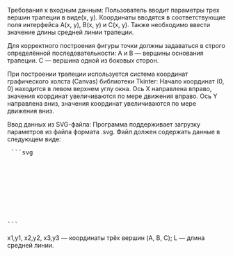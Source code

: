 Требования к входным данным:
Пользователь вводит параметры трех вершин трапеции в виде(x, y). 
Координаты вводятся в соответствующие поля интерфейса A(x, y), B(x, y) и C(x, y).
Также необходимо ввести значение длины средней линии трапеции.

Для корректного построения фигуры точки должны задаваться в строго определённой последовательности:
A и B — вершины основания трапеции.
C — вершина одной из боковых сторон.

При построении трапеции используется система координат графического холста (Canvas) библиотеки Tkinter:
Начало координат (0, 0) находится в левом верхнем углу окна.
Ось X направлена вправо, значения координат увеличиваются по мере движения вправо.
Ось Y направлена вниз, значения координат увеличиваются по мере движения вниз.

Ввод данных из SVG-файла:
Программа поддерживает загрузку параметров из файла формата .svg.
Файл должен содержать данные в следующем виде:
<pre> ```svg
<svg>
x1,y1 x2,y2 x3,y3
L
</svg>
``` </pre>
x1,y1, x2,y2, x3,y3 — координаты трёх вершин (A, B, C);
L — длина средней линии.

